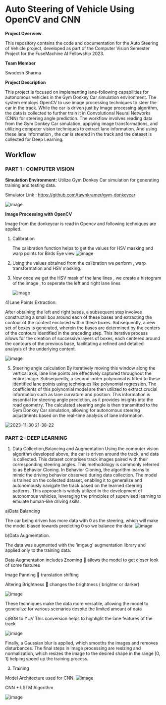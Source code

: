 <h1>Auto Steering of Vehicle Using OpenCV and CNN </h1>

**Project Overview**

This repository contains the code and documentation for the Auto Steering of Vehicle project, developed as part of the Computer Vision Semester Project for the FuseMachine AI Fellowship 2023.

**Team Member**

Swodesh Sharma

**Project Description**

This project is focused on implementing lane-following capabilities for autonomous vehicles in the Gym Donkey Car simulation environment. The system employs OpenCV to use image processing techniques to steer the car in the track. While the car is driven just by image processing algorithm, the data is collected to further train it in Convolutional Neural Networks (CNN) for steering angle prediction. The workflow involves reading data from the Gym Donkey Car simulation, applying image transformations, and utilizing computer vision techniques to extract lane information. And using these lane information , the car is steered in the track and the dataset is collected for Deep Learning.

<h2>Workflow</h2>

 <h3>PART 1 : COMPUTER VISION </h3>

**Simulation Environment:**
Utilize Gym Donkey Car simulation for generating training and testing data.

Simulator Link : https://github.com/tawnkramer/gym-donkeycar

![image](https://github.com/swodesh-2001/Auto-Steering-of-Vehicle-Using-OpenCV-and-CNN/assets/70265297/1fcf24ac-fb8f-4962-9e81-4ceba34a8b8f)

**Image Processing with OpenCV**

Image from the donkeycar is read in Opencv and following techniques are applied.

1) Calibration

   The calibration function helps to get the values for HSV masking and warp points for Birds Eye view
    ![image](https://github.com/swodesh-2001/Auto-Steering-of-Vehicle-Using-OpenCV-and-CNN/assets/70265297/40abe175-bf21-4a2e-9fee-e093d228e233)

2) Using the values obtained from the calibration we perform , warp transformation and HSV masking.
3) Now once we get the HSV mask of the lane lines , we create a histogram of the image , to seperate the left and right lane lines
   
   ![image](https://github.com/swodesh-2001/Auto-Steering-of-Vehicle-Using-OpenCV-and-CNN/assets/70265297/89d3e478-90cd-44e8-88d5-5a8efba90d03)
   
4)Lane Points Extraction:

After obtaining the left and right bases, a subsequent step involves constructing a small box around each of these bases and extracting the contour of the content enclosed within these boxes. Subsequently, a new set of boxes is generated, wherein the bases are determined by the centers of the contours identified in the preceding step. This iterative process allows for the creation of successive layers of boxes, each centered around the contours of the previous base, facilitating a refined and detailed analysis of the underlying content.

![image](https://github.com/swodesh-2001/Auto-Steering-of-Vehicle-Using-OpenCV-and-CNN/assets/70265297/467f3ce7-bd7a-4e72-92fa-0ba4c5e3b9a8)

5) Steering angle calculation
By iteratively moving this window along the vertical axis, lane line points are effectively captured throughout the entire image. Subsequently, a second-order polynomial is fitted to these identified lane points using techniques like polynomial regression. The coefficients of this polynomial model are then utilized to extract crucial information such as lane curvature and position. This information is essential for steering angle prediction, as it provides insights into the road geometry. The calculated steering angle is then transmitted to the Gym Donkey Car simulation, allowing for autonomous steering adjustments based on the real-time analysis of lane information.

![2023-11-30 21-38-22](https://github.com/swodesh-2001/Auto-Steering-of-Vehicle-Using-OpenCV-and-CNN/assets/70265297/d4ba5953-b658-47b7-ba86-537f68510e0d)

<h3>PART 2 : DEEP LEARNING </h3>

1) Data Collection,Balancing and Augmentation
Using the computer vision algorithm developed above, the car is driven around the track, and data is collected. This dataset comprises track images paired with their corresponding steering angles. This methodology is commonly referred to as Behavior Cloning.
In Behavior Cloning, the algorithm learns to mimic the driving behavior observed during data collection. The model is trained on the collected dataset, enabling it to generalize and autonomously navigate the track based on the learned steering patterns. This approach is widely utilized in the development of autonomous vehicles, leveraging the principles of supervised learning to emulate human-like driving skills.

a)Data Balancing

The car being driven has more data with 0 as the steering, which will make the model biased towards predicting 0 so we balance the data.
![image](https://github.com/swodesh-2001/Auto-Steering-of-Vehicle-Using-OpenCV-and-CNN/assets/70265297/677c6041-85b6-4b1f-96bb-c34468ca77af)

b)Data Augmentation.

The data was augmented with the ’imgaug’ augmentation library and applied only to the training data.

Data Augmentation includes
Zooming  allows the model to get closer look of some features

Image Panning  translation shifting

Altering Brightness  changes the brightness ( brighter or darker)

![image](https://github.com/swodesh-2001/Auto-Steering-of-Vehicle-Using-OpenCV-and-CNN/assets/70265297/d40b1120-beec-4928-b248-d3f3dd91925a)

These techniques make the data more versatile, allowing the model to generalize for various scenarios despite the limited amount of data 

c)RGB to YUV
This conversion helps to highlight the lane features of the track

 ![image](https://github.com/swodesh-2001/Auto-Steering-of-Vehicle-Using-OpenCV-and-CNN/assets/70265297/ac231fb9-df00-4ef0-a027-16b27e17c1c5)


Finally, a Gaussian blur is applied, which smooths the images and removes disturbances. 
The final steps in image processing are resizing and normalization, which resizes the image to the desired shape in the range [0, 1] helping speed up the training process.


3) Training
   
Model Architecture used for CNN.
![image](https://github.com/swodesh-2001/Auto-Steering-of-Vehicle-Using-OpenCV-and-CNN/assets/70265297/a3e5d299-754c-48cf-b188-6907c016b57b)

CNN + LSTM Algorithm
 
![image](https://github.com/swodesh-2001/Auto-Steering-of-Vehicle-Using-OpenCV-and-CNN/assets/70265297/df73bd28-1488-42ee-9182-929851ab2a10)


